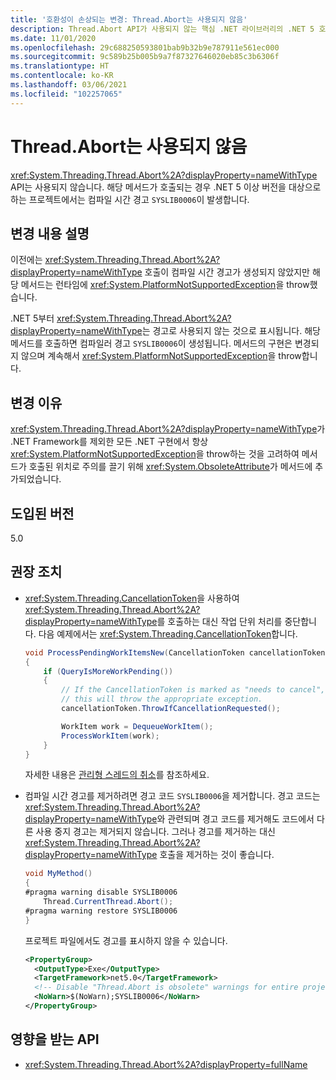 ```yaml
---
title: '호환성이 손상되는 변경: Thread.Abort는 사용되지 않음'
description: Thread.Abort API가 사용되지 않는 핵심 .NET 라이브러리의 .NET 5 호환성이 손상되는 변경에 관해 알아봅니다.
ms.date: 11/01/2020
ms.openlocfilehash: 29c688250593801bab9b32b9e787911e561ec000
ms.sourcegitcommit: 9c589b25b005b9a7f87327646020eb85c3b6306f
ms.translationtype: HT
ms.contentlocale: ko-KR
ms.lasthandoff: 03/06/2021
ms.locfileid: "102257065"
---
```

# <a name="threadabort-is-obsolete"></a>Thread.Abort는 사용되지 않음

<xref:System.Threading.Thread.Abort%2A?displayProperty=nameWithType> API는 사용되지 않습니다. 해당 메서드가 호출되는 경우 .NET 5 이상 버전을 대상으로 하는 프로젝트에서는 컴파일 시간 경고 `SYSLIB0006`이 발생합니다.

## <a name="change-description"></a>변경 내용 설명

이전에는 <xref:System.Threading.Thread.Abort%2A?displayProperty=nameWithType> 호출이 컴파일 시간 경고가 생성되지 않았지만 해당 메서드는 런타임에 <xref:System.PlatformNotSupportedException>을 throw했습니다.

.NET 5부터 <xref:System.Threading.Thread.Abort%2A?displayProperty=nameWithType>는 경고로 사용되지 않는 것으로 표시됩니다. 해당 메서드를 호출하면 컴파일러 경고 `SYSLIB0006`이 생성됩니다. 메서드의 구현은 변경되지 않으며 계속해서 <xref:System.PlatformNotSupportedException>을 throw합니다.

## <a name="reason-for-change"></a>변경 이유

<xref:System.Threading.Thread.Abort%2A?displayProperty=nameWithType>가 .NET Framework를 제외한 모든 .NET 구현에서 항상 <xref:System.PlatformNotSupportedException>을 throw하는 것을 고려하여 메서드가 호출된 위치로 주의를 끌기 위해 <xref:System.ObsoleteAttribute>가 메서드에 추가되었습니다.

## <a name="version-introduced"></a>도입된 버전

5.0

## <a name="recommended-action"></a>권장 조치

- <xref:System.Threading.CancellationToken>을 사용하여 <xref:System.Threading.Thread.Abort%2A?displayProperty=nameWithType>를 호출하는 대신 작업 단위 처리를 중단합니다. 다음 예제에서는 <xref:System.Threading.CancellationToken>합니다.

  ```csharp
  void ProcessPendingWorkItemsNew(CancellationToken cancellationToken)
  {
      if (QueryIsMoreWorkPending())
      {
          // If the CancellationToken is marked as "needs to cancel",
          // this will throw the appropriate exception.
          cancellationToken.ThrowIfCancellationRequested();

          WorkItem work = DequeueWorkItem();
          ProcessWorkItem(work);
      }
  }
  ```

  자세한 내용은 [관리형 스레드의 취소](../../../../standard/threading/cancellation-in-managed-threads.md)를 참조하세요.

- 컴파일 시간 경고를 제거하려면 경고 코드 `SYSLIB0006`을 제거합니다. 경고 코드는 <xref:System.Threading.Thread.Abort%2A?displayProperty=nameWithType>와 관련되며 경고 코드를 제거해도 코드에서 다른 사용 중지 경고는 제거되지 않습니다. 그러나 경고를 제거하는 대신 <xref:System.Threading.Thread.Abort%2A?displayProperty=nameWithType> 호출을 제거하는 것이 좋습니다.

  ```csharp
  void MyMethod()
  {
  #pragma warning disable SYSLIB0006
      Thread.CurrentThread.Abort();
  #pragma warning restore SYSLIB0006
  }
  ```

  프로젝트 파일에서도 경고를 표시하지 않을 수 있습니다.

  ```xml
  <PropertyGroup>
    <OutputType>Exe</OutputType>
    <TargetFramework>net5.0</TargetFramework>
    <!-- Disable "Thread.Abort is obsolete" warnings for entire project. -->
    <NoWarn>$(NoWarn);SYSLIB0006</NoWarn>
  </PropertyGroup>
  ```

## <a name="affected-apis"></a>영향을 받는 API

- <xref:System.Threading.Thread.Abort%2A?displayProperty=fullName>

<!--

#### Category

Core .NET libraries

### Affected APIs

- `Overload:System.Threading.Thread.Abort`

-->
